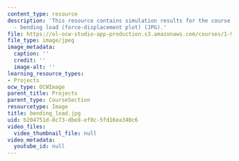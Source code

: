 ```yaml
---
content_type: resource
description: 'This resource contains simulation results for the course projects: NAMD
  - bending load (force-displacement plot) (JPG).'
file: https://ol-ocw-studio-app-production.s3.amazonaws.com/courses/1-978-from-nano-to-macro-introduction-to-atomistic-modeling-techniques-january-iap-2007/b204751d8c73dbe8ef0c5fd16ea340c6_bending_load.jpg
file_type: image/jpeg
image_metadata:
  caption: ''
  credit: ''
  image-alt: ''
learning_resource_types:
- Projects
ocw_type: OCWImage
parent_title: Projects
parent_type: CourseSection
resourcetype: Image
title: bending_load.jpg
uid: b204751d-8c73-dbe8-ef0c-5fd16ea340c6
video_files:
  video_thumbnail_file: null
video_metadata:
  youtube_id: null
---
```


